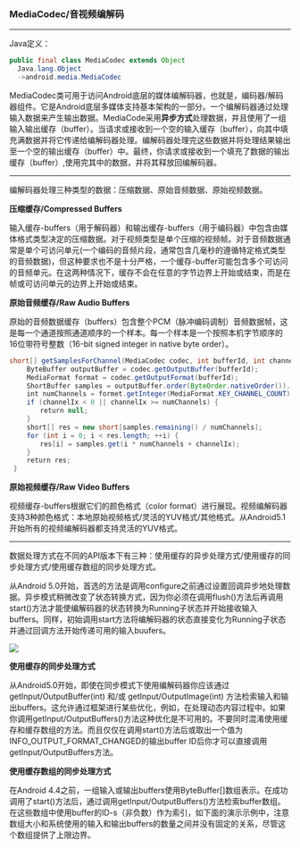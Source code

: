 ### MediaCodec/音视频编解码
---

Java定义：

```java
public final class MediaCodec extends Object
  Java.lang.Object
  ->android.media.MediaCodec
```

MediaCodec类可用于访问Android底层的媒体编解码器，也就是，编码器/解码器组件。它是Android底层多媒体支持基本架构的一部分。一个编解码器通过处理输入数据来产生输出数据。MediaCode采用**异步方式**处理数据，并且使用了一组输入输出缓存（buffer）。当请求或接收到一个空的输入缓存（buffer），向其中填充满数据并将它传递给编解码器处理。编解码器处理完这些数据并将处理结果输出至一个空的输出缓存（buffer）中。最终，你请求或接收到一个填充了数据的输出缓存（buffer）,使用完其中的数据，并将其释放回编解码器。

---

编解码器处理三种类型的数据：压缩数据、原始音频数据、原始视频数据。

**压缩缓存/Compressed Buffers**

输入缓存-buffers（用于解码器）和输出缓存-buffers（用于编码器）中包含由媒体格式类型决定的压缩数据。对于视频类型是单个压缩的视频帧。对于音频数据通常是单个可访问单元(一个编码的音频片段，通常包含几毫秒的遵循特定格式类型的音频数据)，但这种要求也不是十分严格，一个缓存-buffer可能包含多个可访问的音频单元。在这两种情况下，缓存不会在任意的字节边界上开始或结束，而是在帧或可访问单元的边界上开始或结束。

**原始音频缓存/Raw Audio Buffers**

原始的音频数据缓存（buffers）包含整个PCM（脉冲编码调制）音频数据帧，这是每一个通道按照通道顺序的一个样本。每一个样本是一个按照本机字节顺序的16位带符号整数（16-bit signed integer in native byte order）。

```java
short[] getSamplesForChannel(MediaCodec codec, int bufferId, int channelIx) {
 　　ByteBuffer outputBuffer = codec.getOutputBuffer(bufferId);
 　　MediaFormat format = codec.getOutputFormat(bufferId);
 　　ShortBuffer samples = outputBuffer.order(ByteOrder.nativeOrder()).asShortBuffer();
 　　int numChannels = formet.getInteger(MediaFormat.KEY_CHANNEL_COUNT);
 　　if (channelIx < 0 || channelIx >= numChannels) {
 　　　　return null;
 　　}
 　　short[] res = new short[samples.remaining() / numChannels];
 　　for (int i = 0; i < res.length; ++i) {
 　　　　res[i] = samples.get(i * numChannels + channelIx);
 　　}
 　　return res;
 }
```

**原始视频缓存/Raw Video Buffers**

视频缓存-buffers根据它们的颜色格式（color format）进行展现。视频编解码器支持3种颜色格式：本地原始视频格式/灵活的YUV格式/其他格式。从Android5.1开始所有的视频编解码器都支持灵活的YUV格式。

---

数据处理方式在不同的API版本下有三种：使用缓存的异步处理方式/使用缓存的同步处理方式/使用缓存数组的同步处理方式。

从Android 5.0开始，首选的方法是调用configure之前通过设置回调异步地处理数据。异步模式稍微改变了状态转换方式，因为你必须在调用flush()方法后再调用start()方法才能使编解码器的状态转换为Running子状态并开始接收输入buffers。同样，初始调用start方法将编解码器的状态直接变化为Running子状态并通过回调方法开始传递可用的输入buufers。

![](https://imagestypora.oss-cn-hangzhou.aliyuncs.com/imagestypora.oss-cn-hangzhou.aliyuncs.com缓存.png)

**使用缓存的同步处理方式**

从Android5.0开始，即使在同步模式下使用编解码器你应该通过getInput/OutputBuffer(int) 和/或 getInput/OutputImage(int) 方法检索输入和输出buffers。这允许通过框架进行某些优化，例如，在处理动态内容过程中。如果你调用getInput/OutputBuffers()方法这种优化是不可用的。不要同时混淆使用缓存和缓存数组的方法。而且仅仅在调用start()方法后或取出一个值为INFO_OUTPUT_FORMAT_CHANGED的输出buffer ID后你才可以直接调用getInput/OutputBuffers方法。

**使用缓存数组的同步处理方式**

在Android 4.4之前，一组输入或输出buffers使用ByteBuffer[]数组表示。在成功调用了start()方法后，通过调用getInput/OutputBuffers()方法检索buffer数组。在这些数组中使用buffer的ID-s（非负数）作为索引，如下面的演示示例中，注意数组大小和系统使用的输入和输出buffers的数量之间并没有固定的关系，尽管这个数组提供了上限边界。